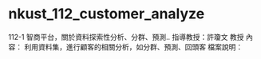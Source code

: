 # nkust_112_customer_analyze
112-1 智商平台，關於資料探索性分析、分群、預測..
指導教授：許瓊文 教授
內容：
利用資料集，進行顧客的相關分析，如分群、預測、回頭客
檔案說明：
